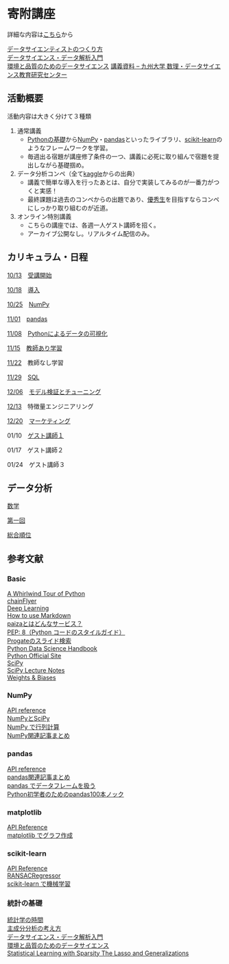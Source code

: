 # 寄附講座
詳細な内容は[こちら](https://gci.t.u-tokyo.ac.jp/gci-2022-winter/)から

[データサイエンティストのつくり方](https://www.slideshare.net/shoheihido/120913-pfi-dist)  
[データサイエンス・データ解析入門](https://www.stat.go.jp/teacher/comp-learn-04.html)  
[環境と品質のためのデータサイエンス](http://data-science.tokyo/)
[講義資料 – 九州大学 数理・データサイエンス教育研究センター](http://mdsc.kyushu-u.ac.jp/lectures)
## 活動概要
活動内容は大きく分けて３種類
1. 通常講義
    - [Pythonの基礎](https://www.slideshare.net/secret/Nvqqa9I663biQQ)から[NumPy](#numpy)・[pandas](#pandas)といったライブラリ、[scikit-learn](#scikit-learn)のようなフレームワークを学習。
    - 毎週出る宿題が講座修了条件の一つ、講義に必死に取り組んで宿題を提出しながら基礎掴め。
2. データ分析コンペ（全て[kaggle](https://github.com/alicelindel3/kaggle)からの出典）
    - 講義で簡単な導入を行ったあとは、自分で実装してみるのが一番力がつくと実感！
    - 最終課題は過去のコンペからの出題であり、[優秀生](https://gci.t.u-tokyo.ac.jp/deans_list/)を目指すならコンペにしっかり取り組むのが近道。
3. オンライン特別講義
    - こちらの講座では、各週一人ゲスト講師を招く。
    - アーカイブ公開なし。リアルタイム配信のみ。
## カリキュラム・日程

[10/13](https://github.com/alicelindel3/ibm5100/tree/main/1013)　[受講開始](https://alicelindel3.dreamlog.jp/archives/17259900.html)

[10/18](https://github.com/alicelindel3/ibm5100/tree/main/1018)　[導入](https://www.slideshare.net/secret/olcqUx5wrONx3J)

[10/25](https://github.com/alicelindel3/ibm5100/tree/main/1025)　[NumPy](https://www.slideshare.net/secret/z6DeIjL4D400Lh)

[11/01](https://github.com/alicelindel3/ibm5100/tree/main/1101)　[pandas](https://www.slideshare.net/secret/ydJiWwgBhUpe1P)

[11/08](https://github.com/alicelindel3/ibm5100/tree/main/1108)　[Pythonによるデータの可視化](https://www.slideshare.net/secret/D7D6PTz9cvTIS8)

[11/15](https://github.com/alicelindel3/ibm5100/tree/main/1115)　[教師あり学習](https://www.slideshare.net/secret/vX8R8QmuddU3wb)

[11/22](https://github.com/alicelindel3/ibm5100/tree/main/1122)　教師なし学習

[11/29](https://github.com/alicelindel3/ibm5100/tree/main/1129)　[SQL](https://www.slideshare.net/secret/aUuWvIS2t5ah25)

[12/06](https://github.com/alicelindel3/ibm5100/tree/main/1206)　[モデル検証とチューニング](https://www.slideshare.net/secret/3ff1wULcZMjVls)

[12/13](https://github.com/alicelindel3/ibm5100/tree/main/1213)　特徴量エンジニアリング

[12/20](https://github.com/alicelindel3/ibm5100/tree/main/1220)　[マーケティング](https://www.slideshare.net/secret/vQYyLeONXkdbFg)

01/10　[ゲスト講師１](https://www.slideshare.net/secret/1I9HOlb74AxcGm)

01/17　ゲスト講師２

01/24　ゲスト講師３

## データ分析
[数学](https://github.com/alicelindel3/math)

[第一回](https://github.com/haruharuharuko/GCI2020-Winter)

[総合順位](https://github.com/apppleNova802/GCI2020_Summer)
## 参考文献
### Basic
[A Whirlwind Tour of Python](https://jakevdp.github.io/WhirlwindTourOfPython/)  
[chainFlyer](https://chainflyer.bitflyer.com/)  
[Deep Learning](https://www.deeplearningbook.org/)  
[How to use Markdown](https://jupyter-notebook.readthedocs.io/en/latest/examples/Notebook/Working%20With%20Markdown%20Cells.html)  
[paizaとはどんなサービス？](https://paiza.jp/pages/first-guide?type=guide_img)  
[PEP: 8（Python コードのスタイルガイド）](https://pep8-ja.readthedocs.io/ja/latest/)  
[Progateのスライド検索](https://prog-8.com/slides?)  
[Python Data Science Handbook](https://jakevdp.github.io/PythonDataScienceHandbook/)  
[Python Official Site](https://www.python.org/)  
[SciPy](https://scipy.org/)  
[SciPy Lecture Notes](http://www.turbare.net/transl/scipy-lecture-notes/index.html)  
[Weights & Biases](https://wandb.ai/site)
### NumPy
[API reference](https://numpy.org/doc/stable/reference/index.html)  
[NumPyとSciPy](https://www.eidos.ic.i.u-tokyo.ac.jp/~tau/lecture/computational_physics/slide/numpy.pdf)  
[NumPy で行列計算](https://pythondatascience.plavox.info/numpy)  
[NumPy関連記事まとめ](https://note.nkmk.me/python-numpy-post-summary/)
### pandas
[API reference](https://pandas.pydata.org/docs/reference/index.html)  
[pandas関連記事まとめ](https://note.nkmk.me/python-pandas-post-summary/)  
[pandas でデータフレームを扱う](https://pythondatascience.plavox.info/pandas)  
[Python初学者のためのpandas100本ノック](https://qiita.com/kunishou/items/bd5fad9a334f4f5be51c)
### matplotlib
[API Reference](https://matplotlib.org/stable/api/index.html)  
[matplotlib でグラフ作成](https://pythondatascience.plavox.info/matplotlib)
### scikit-learn
[API Reference](https://scikit-learn.org/stable/modules/classes.html)  
[RANSACRegressor](https://scikit-learn.org/stable/modules/generated/sklearn.linear_model.RANSACRegressor.html)  
[scikit-learn で機械学習](https://pythondatascience.plavox.info/scikit-learn)
### 統計の基礎
[統計学の時間](https://bellcurve.jp/statistics/course/#step1)  
[主成分分析の考え方](https://logics-of-blue.com/principal-components-analysis/)  
[データサイエンス・データ解析入門](https://www.stat.go.jp/teacher/comp-learn-04.html)  
[環境と品質のためのデータサイエンス](http://data-science.tokyo/)  
[Statistical Learning with Sparsity The Lasso and Generalizations](https://web.stanford.edu/~hastie/StatLearnSparsity_files/SLS.pdf)  
